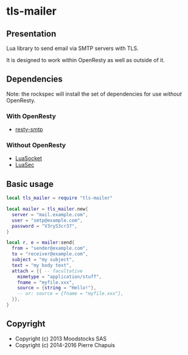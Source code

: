 # tls-mailer

## Presentation

Lua library to send email via SMTP servers with TLS.

It is designed to work within OpenResty as well as outside of it.

## Dependencies


Note: the rockspec will install the set of dependencies for use
*without* OpenResty.

### With OpenResty

- [resty-smtp](https://github.com/duhoobo/lua-resty-smtp)

### Without OpenResty

- [LuaSocket](https://github.com/diegonehab/luasocket)
- [LuaSec](https://github.com/brunoos/luasec)

## Basic usage

```lua
local tls_mailer = require "tls-mailer"

local mailer = tls_mailer.new{
  server = "mail.example.com",
  user = "smtp@example.com",
  password = "V3ryS3cr37",
}

local r, e = mailer:send{
  from = "sender@example.com",
  to = "receiver@example.com",
  subject = "my subject",
  text = "my body text",
  attach = {{ -- facultative
    mimetype = "application/stuff",
    fname = "myfile.xxx",
    source = {string = "Hello!"},
    -- or: source = {fname = "myfile.xxx"},
  }},
}
```

## Copyright

- Copyright (c) 2013 Moodstocks SAS
- Copyright (c) 2014-2016 Pierre Chapuis

